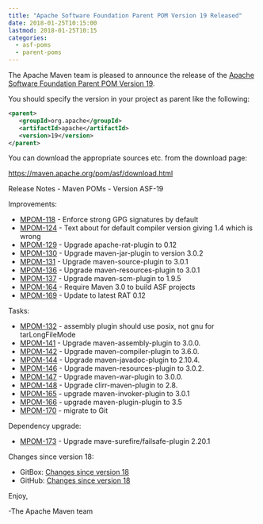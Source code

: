 ```yaml
---
title: "Apache Software Foundation Parent POM Version 19 Released"
date: 2018-01-25T10:15:00
lastmod: 2018-01-25T10:15
categories:
  - asf-poms
  - parent-poms
---
```

The Apache Maven team is pleased to announce the release of the 
[Apache Software Foundation Parent POM Version 19](https://maven.apache.org/pom/asf/).

You should specify the version in your project as parent like the following:

```xml
<parent>
   <groupId>org.apache</groupId>
   <artifactId>apache</artifactId>
   <version>19</version>
</parent>
```
You can download the appropriate sources etc. from the download page:

https://maven.apache.org/pom/asf/download.html


<!-- more -->

Release Notes - Maven POMs - Version ASF-19

Improvements:

 * [MPOM-118](https://issues.apache.org/jira/browse/MPOM-118) - Enforce strong GPG signatures by default
 * [MPOM-124](https://issues.apache.org/jira/browse/MPOM-124) - Text about for default compiler version giving 1.4 which is wrong
 * [MPOM-129](https://issues.apache.org/jira/browse/MPOM-129) - Upgrade apache-rat-plugin to 0.12
 * [MPOM-130](https://issues.apache.org/jira/browse/MPOM-130) - Upgrade maven-jar-plugin to version 3.0.2
 * [MPOM-131](https://issues.apache.org/jira/browse/MPOM-131) - Upgrade maven-source-plugin to 3.0.1
 * [MPOM-136](https://issues.apache.org/jira/browse/MPOM-136) - Upgrade maven-resources-plugin to 3.0.1
 * [MPOM-137](https://issues.apache.org/jira/browse/MPOM-137) - Upgrade maven-scm-plugin to 1.9.5
 * [MPOM-164](https://issues.apache.org/jira/browse/MPOM-164) - Require Maven 3.0 to build ASF projects
 * [MPOM-169](https://issues.apache.org/jira/browse/MPOM-169) - Update to latest RAT 0.12

Tasks:

 * [MPOM-132](https://issues.apache.org/jira/browse/MPOM-132) - assembly plugin should use posix, not gnu for tarLongFileMode
 * [MPOM-141](https://issues.apache.org/jira/browse/MPOM-141) - Upgrade maven-assembly-plugin to 3.0.0.
 * [MPOM-142](https://issues.apache.org/jira/browse/MPOM-142) - Upgrade maven-compiler-plugin to 3.6.0.
 * [MPOM-144](https://issues.apache.org/jira/browse/MPOM-144) - Upgrade maven-javadoc-plugin to 2.10.4.
 * [MPOM-146](https://issues.apache.org/jira/browse/MPOM-146) - Upgrade maven-resources-plugin to 3.0.2.
 * [MPOM-147](https://issues.apache.org/jira/browse/MPOM-147) - Upgrade maven-war-plugin to 3.0.0.
 * [MPOM-148](https://issues.apache.org/jira/browse/MPOM-148) - Upgrade clirr-maven-plugin to 2.8.
 * [MPOM-165](https://issues.apache.org/jira/browse/MPOM-165) - upgrade maven-invoker-plugin to 3.0.1
 * [MPOM-166](https://issues.apache.org/jira/browse/MPOM-166) - upgrade maven-plugin-plugin to 3.5
 * [MPOM-170](https://issues.apache.org/jira/browse/MPOM-170) - migrate to Git
 
Dependency upgrade:

 * [MPOM-173](https://issues.apache.org/jira/browse/MPOM-173) - Upgrade mave-surefire/failsafe-plugin 2.20.1

Changes since version 18:

 * GitBox: [Changes since version 18][change-18]
 * GitHub: [Changes since version 18][change-github-18]


Enjoy,
    
-The Apache Maven team

[change-18]: https://gitbox.apache.org/repos/asf?p=maven-apache-parent.git;a=blobdiff;f=pom.xml;hb=apache-19;hpb=apache-18
[change-github-18]: https://github.com/apache/maven-apache-parent/compare/apache-18...apache-19

